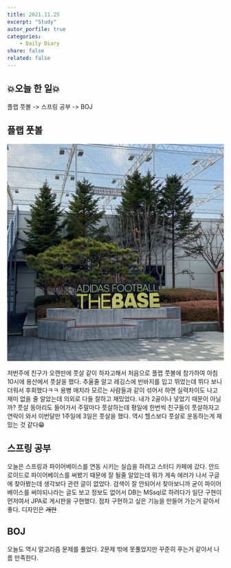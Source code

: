 ```yaml
---
title: 2021.11.25
excerpt: "Study"
autor_porfile: true
categories:
    - Daily Diary
share: false
related: false
---
```

## 💥오늘 한 일💥
플랩 풋볼 -> 스프링 공부 -> BOJ

## 플랩 풋볼
<p align="center"><img src="../../assets/images/blogImg/2021-11-25-1.jpg"/></p>
저번주에 친구가 오랜만에 풋살 같이 하자고해서 처음으로 플랩 풋볼에 참가하여 아침 10시에 용산에서 풋살을 했다. 추울줄 알고 레깅스에 반바지를 입고 뛰었는데 뛰다 보니 더워서 후회했다ㅋㅋ 용병 매치라 모르는 사람들과 같이 섞어서 하면 실력차이도 나고 재미 없을 줄 알았는데 의외로 다들 잘하고 재밌었다. 내가 2골이나 넣었기 때문이 아닐까? 풋살 동아리도 들어가서 주말마다 풋살하는데 평일에 한번씩 친구들이 풋살하자고 연락이 와서 이번달만 1주일에 3일은 풋살을 했다. 역시 헬스보다 풋살로 운동하는게 재밌는 것 같다😁

## 스프링 공부
오늘은 스프링과 파이어베이스를 연동 시키는 실습을 하려고 스터디 카페에 갔다. 안드로이드로 파이어베이스를 써봤기 때문에 잘 될줄 알았는데 뭐가 게속 에러가 나서 구글에 찾아봤는데 생각보다 관련 글이 없었다. 검색이 잘 안되어서 찾아보니까 굳이 파이어베이스를 써야되나라는 글도 보고 정보도 없어서 DB는 MSsql로 하려다가 일단 구현이 먼저여서 JPA로 게시판을 구현했다. 점차 구현하고 싶은 기능을 만들어 가는거 같아서 좋다. 디자인은 ~~개판~~

## BOJ
오늘도 역시 알고리즘 문제를 풀었다. 2문제 밖에 못풀었지만 꾸준히 푸는거 같아서 나름 만족한다.